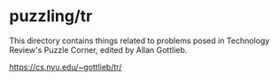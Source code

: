 # puzzling/tr

This directory contains things related to problems posed in Technology
Review's Puzzle Corner, edited by Allan Gottlieb.

https://cs.nyu.edu/~gottlieb/tr/
